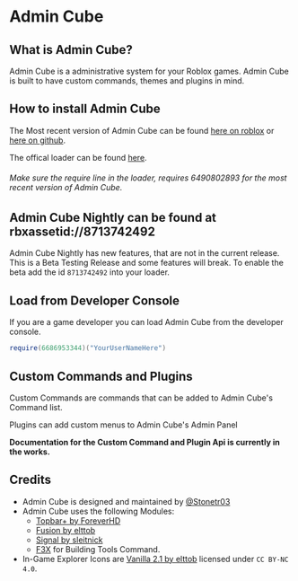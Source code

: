 # Admin Cube

## What is Admin Cube?

Admin Cube is a administrative system for your Roblox games. Admin Cube is built to have custom commands, themes and plugins in mind.

## How to install Admin Cube
The Most recent version of Admin Cube can be found [here on roblox](https://www.roblox.com/library/6490802893/Admin-Cube) or [here on github](https://github.com/Stonetr03/AdminCube/releases).

The offical loader can be found [here](https://github.com/Stonetr03/AdminCube/releases/download/v1.0.3/Loader.rbxm).
###### Make sure the require line in the loader, requires 6490802893 for the most recent version of Admin Cube.

## Admin Cube Nightly can be found at rbxassetid://8713742492
Admin Cube Nightly has new features, that are not in the current release.
This is a Beta Testing Release and some features will break.
To enable the beta add the id `8713742492` into your loader.

## Load from Developer Console
If you are a game developer you can load Admin Cube from the developer console.
```lua
require(6686953344)("YourUserNameHere")
```

## Custom Commands and Plugins
Custom Commands are commands that can be added to Admin Cube's Command list.

Plugins can add custom menus to Admin Cube's Admin Panel

**Documentation for the Custom Command and Plugin Api is currently in the works.**

## Credits
- Admin Cube is designed and maintained by [@Stonetr03](https://github.com/Stonetr03)
- Admin Cube uses the following Modules:
    - [Topbar+ by ForeverHD](https://github.com/1ForeverHD/TopbarPlus)
    - [Fusion by elttob](https://elttob.uk/Fusion/0.2/)
    - [Signal by sleitnick](https://github.com/Sleitnick/RbxUtil)
    - [F3X](https://www.roblox.com/library/142785488/Building-Tools-by-F3X) for Building Tools Command.
- In-Game Explorer Icons are [Vanilla 2.1 by elttob](https://github.com/dphfox/Vanilla) licensed under `CC BY-NC 4.0`.